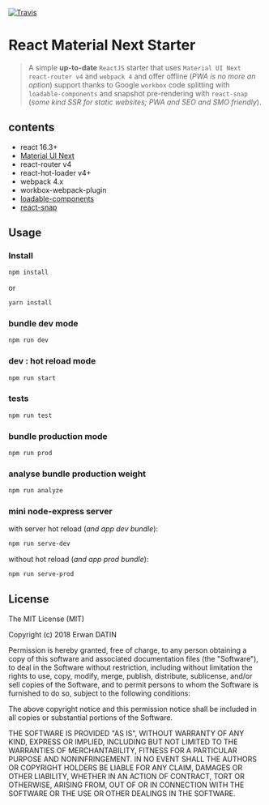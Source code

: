 [![Travis](https://img.shields.io/travis/rust-lang/rust.svg)](https://github.com/MacKentoch/react-material-ui-next-starter.git)

# React Material Next Starter


> A simple **up-to-date** `ReactJS` starter that uses `Material UI Next` `react-router v4` and `webpack 4` and offer offline (*PWA is no more an option*) support thanks to Google `workbox` code splitting with `loadable-components` and snapshot pre-rendering with `react-snap` (*some kind SSR for static websites; PWA and SEO and SMO friendly*).


## contents

- react 16.3+
- [Material UI Next](https://material-ui-next.com/)
- react-router v4
- react-hot-loader v4+
- webpack 4.x
- workbox-webpack-plugin
- [loadable-components](https://github.com/smooth-code/loadable-components)
- [react-snap](https://github.com/stereobooster/react-snap)

## Usage

### Install

```bash
npm install
```
or

```bash
yarn install
```

### bundle dev mode

```bash
npm run dev
```

### dev : hot reload mode

```bash
npm run start
```

### tests

```bash
npm run test
```

### bundle production mode


```bash
npm run prod
```

### analyse bundle production weight

```bash
npm run analyze
```

### mini node-express server

with server hot reload (*and app dev bundle*):
```bash
npm run serve-dev
```

without hot reload (*and app prod bundle*):
```bash
npm run serve-prod
```

 ## License

 The MIT License (MIT)

 Copyright (c) 2018 Erwan DATIN

 Permission is hereby granted, free of charge, to any person obtaining a copy of this software and associated documentation files (the "Software"), to deal in the Software without restriction, including without limitation the rights to use, copy, modify, merge, publish, distribute, sublicense, and/or sell copies of the Software, and to permit persons to whom the Software is furnished to do so, subject to the following conditions:

 The above copyright notice and this permission notice shall be included in all copies or substantial portions of the Software.

 THE SOFTWARE IS PROVIDED "AS IS", WITHOUT WARRANTY OF ANY KIND, EXPRESS OR IMPLIED, INCLUDING BUT NOT LIMITED TO THE WARRANTIES OF MERCHANTABILITY, FITNESS FOR A PARTICULAR PURPOSE AND NONINFRINGEMENT. IN NO EVENT SHALL THE AUTHORS OR COPYRIGHT HOLDERS BE LIABLE FOR ANY CLAIM, DAMAGES OR OTHER LIABILITY, WHETHER IN AN ACTION OF CONTRACT, TORT OR OTHERWISE, ARISING FROM, OUT OF OR IN CONNECTION WITH THE SOFTWARE OR THE USE OR OTHER DEALINGS IN THE SOFTWARE.
